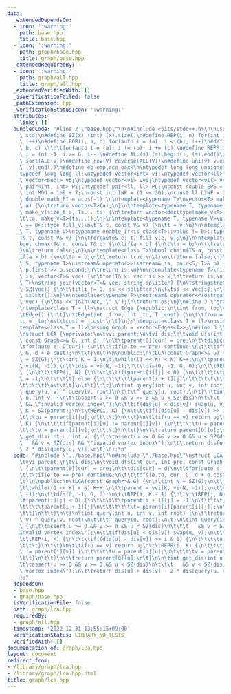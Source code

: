 ```yaml
---
data:
  _extendedDependsOn:
  - icon: ':warning:'
    path: base.hpp
    title: base.hpp
  - icon: ':warning:'
    path: graph/base.hpp
    title: graph/base.hpp
  _extendedRequiredBy:
  - icon: ':warning:'
    path: graph/all.hpp
    title: graph/all.hpp
  _extendedVerifiedWith: []
  _isVerificationFailed: false
  _pathExtension: hpp
  _verificationStatusIcon: ':warning:'
  attributes:
    links: []
  bundledCode: "#line 2 \"base.hpp\"\n\n#include <bits/stdc++.h>\n\nusing namespace\
    \ std;\n#define SZ(x) (int) (x).size()\n#define REP(i, n) for(int i = 0; i < (n);\
    \ i++)\n#define FOR(i, a, b) for(auto i = (a); i < (b); i++)\n#define For(i, a,\
    \ b, c) \\\n\tfor(auto i = (a); i != (b); i += (c))\n#define REPR(i, n) for(auto\
    \ i = (n) -1; i >= 0; i--)\n#define ALL(s) (s).begin(), (s).end()\n#define so(V)\
    \ sort(ALL(V))\n#define rev(V) reverse(ALL(V))\n#define uni(v) v.erase(unique(ALL(v)),\
    \ (v).end())\n#define eb emplace_back\n\ntypedef long long unsigned int llu;\n\
    typedef long long ll;\ntypedef vector<int> vi;\ntypedef vector<ll> vll;\ntypedef\
    \ vector<bool> vb;\ntypedef vector<vi> vvi;\ntypedef vector<vll> vvll;\ntypedef\
    \ pair<int, int> PI;\ntypedef pair<ll, ll> PL;\nconst double EPS = 1e-9;\nconst\
    \ int MOD = 1e9 + 7;\nconst int INF = (1 << 30);\nconst ll LINF = 1e18;\nconst\
    \ double math_PI = acos(-1);\n\ntemplate<typename T>\nvector<T> make_v(size_t\
    \ a) {\n\treturn vector<T>(a);\n}\n\ntemplate<typename T, typename... Ts>\nauto\
    \ make_v(size_t a, Ts... ts) {\n\treturn vector<decltype(make_v<T>(ts...))>(\n\
    \t\ta, make_v<T>(ts...));\n}\n\ntemplate<typename T, typename V>\ntypename enable_if<is_class<T>::value\
    \ == 0>::type fill_v(\n\tT& t, const V& v) {\n\tt = v;\n}\n\ntemplate<typename\
    \ T, typename V>\ntypename enable_if<is_class<T>::value != 0>::type fill_v(\n\t\
    T& t, const V& v) {\n\tfor(auto& e: t) fill_v(e, v);\n}\n\ntemplate<class T>\n\
    bool chmax(T& a, const T& b) {\n\tif(a < b) {\n\t\ta = b;\n\t\treturn true;\n\t\
    }\n\treturn false;\n}\n\ntemplate<class T>\nbool chmin(T& a, const T& b) {\n\t\
    if(a > b) {\n\t\ta = b;\n\t\treturn true;\n\t}\n\treturn false;\n}\n\ntemplate<typename\
    \ S, typename T>\nistream& operator>>(istream& is, pair<S, T>& p) {\n\tcin >>\
    \ p.first >> p.second;\n\treturn is;\n}\n\ntemplate<typename T>\nistream& operator>>(istream&\
    \ is, vector<T>& vec) {\n\tfor(T& x: vec) is >> x;\n\treturn is;\n}\n\ntemplate<typename\
    \ T>\nstring join(vector<T>& vec, string splitter) {\n\tstringstream ss;\n\tREP(i,\
    \ SZ(vec)) {\n\t\tif(i != 0) ss << splitter;\n\t\tss << vec[i];\n\t}\n\treturn\
    \ ss.str();\n}\n\ntemplate<typename T>\nostream& operator<<(ostream& os, vector<T>&\
    \ vec) {\n\tos << join(vec, \" \");\n\treturn os;\n}\n#line 3 \"graph/base.hpp\"\
    \ntemplate<class T = ll>\nstruct Edge {\npublic:\n\tint from, to;\n\tT cost;\n\
    \tEdge() {\n\t}\n\tEdge(int _from, int _to, T _cost) {\n\t\tfrom = _from;\n\t\t\
    to = _to;\n\t\tcost = _cost;\n\t}\n};\ntemplate<class T = ll>\nusing Edges = vector<Edge<T>>;\n\
    template<class T = ll>\nusing Graph = vector<Edges<T>>;\n#line 3 \"graph/lca.hpp\"\
    \nstruct LCA {\nprivate:\n\tvvi parent;\n\tvi dis;\n\tvoid dfs(int cur, int pre,\
    \ const Graph<>& G, int d) {\n\t\tparent[0][cur] = pre;\n\t\tdis[cur] = d;\n\t\
    \tfor(auto e: G[cur]) {\n\t\t\tif(e.to == pre) continue;\n\t\t\tdfs(e.to, cur,\
    \ G, d + e.cost);\n\t\t}\n\t}\n\npublic:\n\tLCA(const Graph<>& G) {\n\t\tint N\
    \ = SZ(G);\n\t\tint K = 1;\n\t\twhile((1 << K) < N) K++;\n\t\tparent = vvi(K,\
    \ vi(N, -1));\n\t\tdis = vi(N, -1);\n\t\tdfs(0, -1, G, 0);\n\t\tREP(i, K - 1)\
    \ {\n\t\t\tREP(j, N) {\n\t\t\t\tif(parent[i][j] < 0) {\n\t\t\t\t\tparent[i + 1][j]\
    \ = -1;\n\t\t\t\t} else {\n\t\t\t\t\tparent[i + 1][j]\n\t\t\t\t\t\t= parent[i][parent[i][j]];\n\
    \t\t\t\t}\n\t\t\t}\n\t\t}\n\t}\n\tint query(int u, int v, int root) {\n\t\treturn\
    \ query(u, v) ^ query(v, root)\n\t\t\t^ query(u, root);\n\t}\n\tint query(int\
    \ u, int v) {\n\t\tassert(u >= 0 && v >= 0 && u < SZ(dis)\n\t\t\t   && v < SZ(dis)\
    \ && \"invalid vertex index\");\n\t\tif(dis[u] < dis[v]) swap(u, v);\n\t\tint\
    \ K = SZ(parent);\n\t\tREP(i, K) {\n\t\t\tif((dis[u] - dis[v]) >> i & 1) {\n\t\
    \t\t\tu = parent[i][u];\n\t\t\t}\n\t\t}\n\t\tif(u == v) return u;\n\t\tREPR(i,\
    \ K) {\n\t\t\tif(parent[i][u] != parent[i][v]) {\n\t\t\t\tu = parent[i][u];\n\t\
    \t\t\tv = parent[i][v];\n\t\t\t}\n\t\t}\n\t\treturn parent[0][u];\n\t}\n\n\tint\
    \ get_dis(int u, int v) {\n\t\tassert(u >= 0 && v >= 0 && u < SZ(dis)\n\t\t\t\
    \   && v < SZ(dis) && \"invalid vertex index\");\n\t\treturn dis[u] + dis[v] -\
    \ 2 * dis[query(u, v)];\n\t}\n};\n"
  code: "#include \"../base.hpp\"\n#include \"./base.hpp\"\nstruct LCA {\nprivate:\n\
    \tvvi parent;\n\tvi dis;\n\tvoid dfs(int cur, int pre, const Graph<>& G, int d)\
    \ {\n\t\tparent[0][cur] = pre;\n\t\tdis[cur] = d;\n\t\tfor(auto e: G[cur]) {\n\
    \t\t\tif(e.to == pre) continue;\n\t\t\tdfs(e.to, cur, G, d + e.cost);\n\t\t}\n\
    \t}\n\npublic:\n\tLCA(const Graph<>& G) {\n\t\tint N = SZ(G);\n\t\tint K = 1;\n\
    \t\twhile((1 << K) < N) K++;\n\t\tparent = vvi(K, vi(N, -1));\n\t\tdis = vi(N,\
    \ -1);\n\t\tdfs(0, -1, G, 0);\n\t\tREP(i, K - 1) {\n\t\t\tREP(j, N) {\n\t\t\t\t\
    if(parent[i][j] < 0) {\n\t\t\t\t\tparent[i + 1][j] = -1;\n\t\t\t\t} else {\n\t\
    \t\t\t\tparent[i + 1][j]\n\t\t\t\t\t\t= parent[i][parent[i][j]];\n\t\t\t\t}\n\t\
    \t\t}\n\t\t}\n\t}\n\tint query(int u, int v, int root) {\n\t\treturn query(u,\
    \ v) ^ query(v, root)\n\t\t\t^ query(u, root);\n\t}\n\tint query(int u, int v)\
    \ {\n\t\tassert(u >= 0 && v >= 0 && u < SZ(dis)\n\t\t\t   && v < SZ(dis) && \"\
    invalid vertex index\");\n\t\tif(dis[u] < dis[v]) swap(u, v);\n\t\tint K = SZ(parent);\n\
    \t\tREP(i, K) {\n\t\t\tif((dis[u] - dis[v]) >> i & 1) {\n\t\t\t\tu = parent[i][u];\n\
    \t\t\t}\n\t\t}\n\t\tif(u == v) return u;\n\t\tREPR(i, K) {\n\t\t\tif(parent[i][u]\
    \ != parent[i][v]) {\n\t\t\t\tu = parent[i][u];\n\t\t\t\tv = parent[i][v];\n\t\
    \t\t}\n\t\t}\n\t\treturn parent[0][u];\n\t}\n\n\tint get_dis(int u, int v) {\n\
    \t\tassert(u >= 0 && v >= 0 && u < SZ(dis)\n\t\t\t   && v < SZ(dis) && \"invalid\
    \ vertex index\");\n\t\treturn dis[u] + dis[v] - 2 * dis[query(u, v)];\n\t}\n\
    };"
  dependsOn:
  - base.hpp
  - graph/base.hpp
  isVerificationFile: false
  path: graph/lca.hpp
  requiredBy:
  - graph/all.hpp
  timestamp: '2022-12-31 13:55:15+09:00'
  verificationStatus: LIBRARY_NO_TESTS
  verifiedWith: []
documentation_of: graph/lca.hpp
layout: document
redirect_from:
- /library/graph/lca.hpp
- /library/graph/lca.hpp.html
title: graph/lca.hpp
---
```

